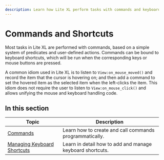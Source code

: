 ```yaml
---
description: Learn how Lite XL perform tasks with commands and keyboard shortcuts.
---
```


# Commands and Shortcuts

Most tasks in Lite XL are performed with commands, based on a simple system of
predicates and user-defined actions.
Commands can be bound to keyboard shortcuts,
which will be run when the corresponding keys or mouse buttons are pressed.

A common idiom used in Lite XL is to listen to `View:on_mouse_moved()`
and record the item that the cursor is hovering on;
and then add a command to set the hovered item as the selected item
when the left-clicks the item.
This idiom does not require the user to listen to `View:on_mouse_click()` and allows
unifying the mouse and keyboard handling code.

## In this section

| Topic                         | Description
| -----                         | -----------
| [Commands]                    | Learn how to create and call commands programmatically.
| [Managing Keyboard Shortcuts] | Learn in detail how to add and manage keyboard shortcuts.


[Commands]: ./commands.md
[Managing Keyboard Shortcuts]: ./managing-keyboard-shortcuts.md
